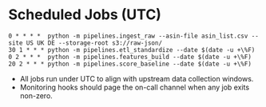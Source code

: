# Scheduled Jobs (UTC)

```
0 * * * *  python -m pipelines.ingest_raw --asin-file asin_list.csv --site US UK DE --storage-root s3://raw-json/
30 1 * * * python -m pipelines.etl_standardize --date $(date -u +\%F)
0 2 * * *  python -m pipelines.features_build --date $(date -u +\%F)
20 2 * * * python -m pipelines.score_baseline --date $(date -u +\%F)
```

- All jobs run under UTC to align with upstream data collection windows.
- Monitoring hooks should page the on-call channel when any job exits non-zero.

